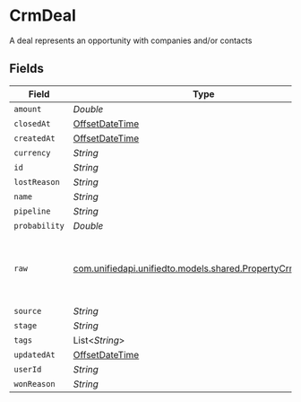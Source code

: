# CrmDeal

A deal represents an opportunity with companies and/or contacts


## Fields

| Field                                                                                                  | Type                                                                                                   | Required                                                                                               | Description                                                                                            |
| ------------------------------------------------------------------------------------------------------ | ------------------------------------------------------------------------------------------------------ | ------------------------------------------------------------------------------------------------------ | ------------------------------------------------------------------------------------------------------ |
| `amount`                                                                                               | *Double*                                                                                               | :heavy_minus_sign:                                                                                     | N/A                                                                                                    |
| `closedAt`                                                                                             | [OffsetDateTime](https://docs.oracle.com/javase/8/docs/api/java/time/OffsetDateTime.html)              | :heavy_minus_sign:                                                                                     | N/A                                                                                                    |
| `createdAt`                                                                                            | [OffsetDateTime](https://docs.oracle.com/javase/8/docs/api/java/time/OffsetDateTime.html)              | :heavy_minus_sign:                                                                                     | N/A                                                                                                    |
| `currency`                                                                                             | *String*                                                                                               | :heavy_minus_sign:                                                                                     | N/A                                                                                                    |
| `id`                                                                                                   | *String*                                                                                               | :heavy_minus_sign:                                                                                     | N/A                                                                                                    |
| `lostReason`                                                                                           | *String*                                                                                               | :heavy_minus_sign:                                                                                     | N/A                                                                                                    |
| `name`                                                                                                 | *String*                                                                                               | :heavy_minus_sign:                                                                                     | N/A                                                                                                    |
| `pipeline`                                                                                             | *String*                                                                                               | :heavy_minus_sign:                                                                                     | N/A                                                                                                    |
| `probability`                                                                                          | *Double*                                                                                               | :heavy_minus_sign:                                                                                     | N/A                                                                                                    |
| `raw`                                                                                                  | [com.unifiedapi.unifiedto.models.shared.PropertyCrmDealRaw](../../models/shared/PropertyCrmDealRaw.md) | :heavy_minus_sign:                                                                                     | The raw data returned by the integration for this deal                                                 |
| `source`                                                                                               | *String*                                                                                               | :heavy_minus_sign:                                                                                     | N/A                                                                                                    |
| `stage`                                                                                                | *String*                                                                                               | :heavy_minus_sign:                                                                                     | N/A                                                                                                    |
| `tags`                                                                                                 | List<*String*>                                                                                         | :heavy_minus_sign:                                                                                     | N/A                                                                                                    |
| `updatedAt`                                                                                            | [OffsetDateTime](https://docs.oracle.com/javase/8/docs/api/java/time/OffsetDateTime.html)              | :heavy_minus_sign:                                                                                     | N/A                                                                                                    |
| `userId`                                                                                               | *String*                                                                                               | :heavy_minus_sign:                                                                                     | N/A                                                                                                    |
| `wonReason`                                                                                            | *String*                                                                                               | :heavy_minus_sign:                                                                                     | N/A                                                                                                    |